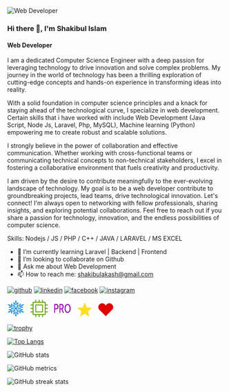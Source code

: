 ![Web Developer](https://scontent.fdac155-1.fna.fbcdn.net/v/t39.30808-6/337031072_2316852468486325_7414615673854395358_n.jpg?stp=cp6_dst-jpg&_nc_cat=106&ccb=1-7&_nc_sid=5f2048&_nc_eui2=AeF7MD_QZV0tQyNp3oIPC-l-yZOvzCYtgQfJk6_MJi2BBzxs8YB_p0c7t9aylBYnyVSo5IkZjXCZzV8dEvycjkEd&_nc_ohc=Gkg-g7CPpqoAX-_mB5p&_nc_ht=scontent.fdac155-1.fna&oh=00_AfDJ9Zs9ynY3FLD2xty_EfFH9D6827v0IY7SILfeJ5laag&oe=65626705)

### Hi there 👋, I'm Shakibul Islam
#### Web Developer


 I am a dedicated Computer Science Engineer with a deep passion for leveraging technology to drive innovation and solve complex problems. My journey in the world of technology has been a thrilling exploration of cutting-edge concepts and hands-on experience in transforming ideas into reality.

With a solid foundation in computer science principles and a knack for staying ahead of the technological curve, I specialize in web development. Certain skills that i have worked with include Web Development (Java Script, Node Js, Laravel, Php, MySQL), Machine learning (Python) empowering me to create robust and scalable solutions.

I strongly believe in the power of collaboration and effective communication. Whether working with cross-functional teams or communicating technical concepts to non-technical stakeholders, I excel in fostering a collaborative environment that fuels creativity and productivity.

I am driven by the desire to contribute meaningfully to the ever-evolving landscape of technology. My goal is to be a web developer contribute to groundbreaking projects, lead teams, drive technological innovation. Let's connect! I'm always open to networking with fellow professionals, sharing insights, and exploring potential collaborations. Feel free to reach out if you share a passion for technology, innovation, and the endless possibilities of computer science.

Skills: Nodejs / JS  / PHP / C++ / JAVA / LARAVEL / MS EXCEL

- 🌱 I’m currently learning Laravel | Backend | Frontend 
- 👯 I’m looking to collaborate on Github 
- 💬 Ask me about Web Development 
- 📫 How to reach me: shakibulakash@gmail.com 


[<img src='https://cdn.jsdelivr.net/npm/simple-icons@3.0.1/icons/github.svg' alt='github' height='40'>](https://github.com/ShakibulAkash)  [<img src='https://cdn.jsdelivr.net/npm/simple-icons@3.0.1/icons/linkedin.svg' alt='linkedin' height='40'>](https://www.linkedin.com/in/shakibul-islam-akash-282b68239/)  [<img src='https://cdn.jsdelivr.net/npm/simple-icons@3.0.1/icons/facebook.svg' alt='facebook' height='40'>](https://www.facebook.com/shakibuislam.akash.7)  [<img src='https://cdn.jsdelivr.net/npm/simple-icons@3.0.1/icons/instagram.svg' alt='instagram' height='40'>](https://www.instagram.com/_shakibul_akash_/)  

<a href='https://archiveprogram.github.com/'><img src='https://raw.githubusercontent.com/acervenky/animated-github-badges/master/assets/acbadge.gif' width='40' height='40'></a> <a href='https://docs.github.com/en/developers'><img src='https://raw.githubusercontent.com/acervenky/animated-github-badges/master/assets/devbadge.gif' width='40' height='40'></a> <a href='https://github.com/pricing'><img src='https://raw.githubusercontent.com/acervenky/animated-github-badges/master/assets/pro.gif' width='40' height='40'></a> <a href='https://stars.github.com/'><img src='https://raw.githubusercontent.com/acervenky/animated-github-badges/master/assets/starbadge.gif' width='35' height='35'></a> <a href='https://docs.github.com/en/github/supporting-the-open-source-community-with-github-sponsors'><img src='https://raw.githubusercontent.com/acervenky/animated-github-badges/master/assets/sponsorbadge.gif' width='35' height='35'></a> 

[![trophy](https://github-profile-trophy.vercel.app/?username=ShakibulAkash)](https://github.com/ryo-ma/github-profile-trophy)

[![Top Langs](https://github-readme-stats.vercel.app/api/top-langs/?username=ShakibulAkash)](https://github.com/anuraghazra/github-readme-stats)

![GitHub stats](https://github-readme-stats.vercel.app/api?username=ShakibulAkash&show_icons=true&count_private=true)  

![GitHub metrics](https://metrics.lecoq.io/ShakibulAkash)  

![GitHub streak stats](https://streak-stats.demolab.com/?user=ShakibulAkash)  

